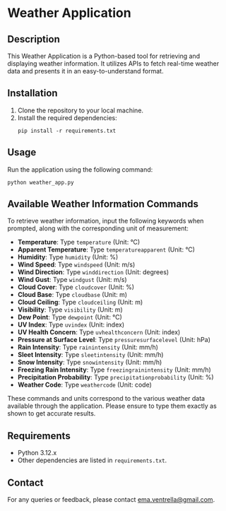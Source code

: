 # Weather Application

## Description
This Weather Application is a Python-based tool for retrieving and displaying weather information. It utilizes APIs to fetch real-time weather data and presents it in an easy-to-understand format.

## Installation
1. Clone the repository to your local machine.
2. Install the required dependencies:
   ```
   pip install -r requirements.txt
   ```

## Usage
Run the application using the following command:
```
python weather_app.py
```

## Available Weather Information Commands
To retrieve weather information, input the following keywords when prompted, along with the corresponding unit of measurement:

- **Temperature**: Type `temperature` (Unit: °C)
- **Apparent Temperature**: Type `temperatureapparent` (Unit: °C)
- **Humidity**: Type `humidity` (Unit: %)
- **Wind Speed**: Type `windspeed` (Unit: m/s)
- **Wind Direction**: Type `winddirection` (Unit: degrees)
- **Wind Gust**: Type `windgust` (Unit: m/s)
- **Cloud Cover**: Type `cloudcover` (Unit: %)
- **Cloud Base**: Type `cloudbase` (Unit: m)
- **Cloud Ceiling**: Type `cloudceiling` (Unit: m)
- **Visibility**: Type `visibility` (Unit: m)
- **Dew Point**: Type `dewpoint` (Unit: °C)
- **UV Index**: Type `uvindex` (Unit: index)
- **UV Health Concern**: Type `uvhealthconcern` (Unit: index)
- **Pressure at Surface Level**: Type `pressuresurfacelevel` (Unit: hPa)
- **Rain Intensity**: Type `rainintensity` (Unit: mm/h)
- **Sleet Intensity**: Type `sleetintensity` (Unit: mm/h)
- **Snow Intensity**: Type `snowintensity` (Unit: mm/h)
- **Freezing Rain Intensity**: Type `freezingrainintensity` (Unit: mm/h)
- **Precipitation Probability**: Type `precipitationprobability` (Unit: %)
- **Weather Code**: Type `weathercode` (Unit: code)

These commands and units correspond to the various weather data available through the application. Please ensure to type them exactly as shown to get accurate results.

## Requirements
- Python 3.12.x
- Other dependencies are listed in `requirements.txt`.

## Contact
For any queries or feedback, please contact ema.ventrella@gmail.com.